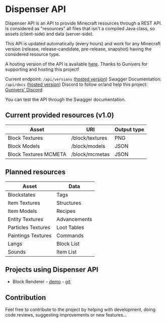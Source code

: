 # Dispenser API

Dispenser API is an API to provide Minecraft resources through a REST API.
Is considered as "resources" all files that isn't a compiled Java class, so assets (client-side) and data (server-side).

This API is updated automatically (every hours) and work for any Minecraft version (release, release-candidate, pre-release, snapshot) having the considered resource type.

A hosting version of the API is available [here](https://dispenser.gunivers.net/). Thanks to Gunivers for supporting and hosting this project!

Current endpoint: `/api/versions` ([hosted version](https://dispenser.gunivers.net/api/versions))
Swagger Documentation: `/api/docs` ([hosted version](https://dispenser.gunivers.net/api/docs))
Discord to follow or/and help this project: [Gunivers' Discord](https://discord.gg/8F7cdm9bqs)

You can test the API through the Swagger documentation.

## Current provided resources (v1.0)


| Asset                 | URI             | Output type |
| ----------------------- | ----------------- | ------------- |
| Block Textures        | /block/textures | PNG         |
| Block Models          | /block/models   | JSON        |
| Block Textures MCMETA | /block/mcmetas  | JSON        |

## Planned resources


| Asset              | Data         |
| -------------------- | -------------- |
| Blockstates        | Tags         |
| Item Textures      | Structures   |
| Item Models        | Recipes      |
| Entity Textures    | Advancements |
| Particles Textures | Loot Tables  |
| Paintings Textures | Commands     |
| Langs              | Block List   |
| Sounds             | Item List    |

## Projects using Dispenser API

- Block Renderer - [demo](https://dispenser.gunivers.net/block-renderer) - [git](https://github.com/theogiraudet/Minecraft-Block-Renderer)

## Contribution

Feel free to contribute to the project by helping with development, doing code reviews, suggesting improvements or new features...
